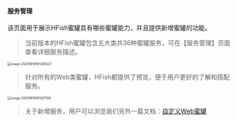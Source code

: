 
#### 服务管理

该页面用于展示HFish蜜罐具有哪些蜜罐能力，并且提供新增蜜罐的功能。

> 当前版本的HFish蜜罐包含五大类共36种蜜罐服务，可在【服务管理】页面查看详细服务描述。

<img src="http://img.threatbook.cn/hfish/image-20210914161340527.png" alt="image-20210914161340527" style="zoom:50%;" />


> 针对所有的Web类蜜罐，HFish都提供了预览，便于用户更好的了解和搭配服务。

<img src="http://img.threatbook.cn/hfish/image-20210914161437108.png" alt="image-20210914161437108" style="zoom:50%;" />

> 关于新增服务，用户可以浏览我们另外一篇文档：[自定义Web蜜罐](https://hfish.io/#/5-1-diy)
